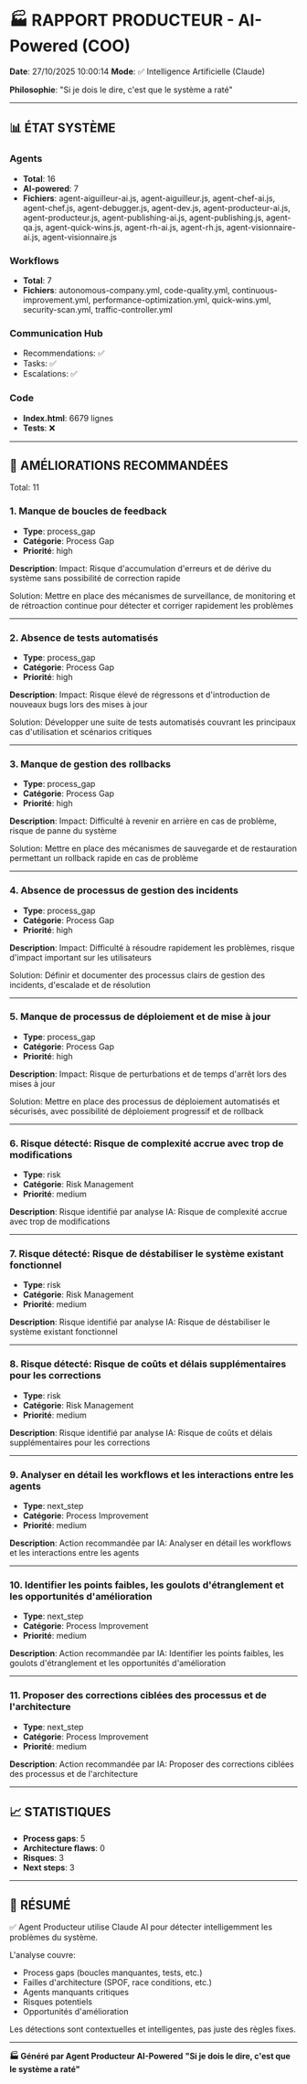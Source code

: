 # 🏭 RAPPORT PRODUCTEUR - AI-Powered (COO)

**Date**: 27/10/2025 10:00:14
**Mode**: ✅ Intelligence Artificielle (Claude)

**Philosophie**: "Si je dois le dire, c'est que le système a raté"

---

## 📊 ÉTAT SYSTÈME

### Agents
- **Total**: 16
- **AI-powered**: 7
- **Fichiers**: agent-aiguilleur-ai.js, agent-aiguilleur.js, agent-chef-ai.js, agent-chef.js, agent-debugger.js, agent-dev.js, agent-producteur-ai.js, agent-producteur.js, agent-publishing-ai.js, agent-publishing.js, agent-qa.js, agent-quick-wins.js, agent-rh-ai.js, agent-rh.js, agent-visionnaire-ai.js, agent-visionnaire.js

### Workflows
- **Total**: 7
- **Fichiers**: autonomous-company.yml, code-quality.yml, continuous-improvement.yml, performance-optimization.yml, quick-wins.yml, security-scan.yml, traffic-controller.yml

### Communication Hub
- Recommendations: ✅
- Tasks: ✅
- Escalations: ✅

### Code
- **Index.html**: 6679 lignes
- **Tests**: ❌

---

## 🔧 AMÉLIORATIONS RECOMMANDÉES

Total: 11


### 1. Manque de boucles de feedback

- **Type**: process_gap
- **Catégorie**: Process Gap
- **Priorité**: high

**Description**:
Impact: Risque d'accumulation d'erreurs et de dérive du système sans possibilité de correction rapide

Solution: Mettre en place des mécanismes de surveillance, de monitoring et de rétroaction continue pour détecter et corriger rapidement les problèmes

---

### 2. Absence de tests automatisés

- **Type**: process_gap
- **Catégorie**: Process Gap
- **Priorité**: high

**Description**:
Impact: Risque élevé de régressons et d'introduction de nouveaux bugs lors des mises à jour

Solution: Développer une suite de tests automatisés couvrant les principaux cas d'utilisation et scénarios critiques

---

### 3. Manque de gestion des rollbacks

- **Type**: process_gap
- **Catégorie**: Process Gap
- **Priorité**: high

**Description**:
Impact: Difficulté à revenir en arrière en cas de problème, risque de panne du système

Solution: Mettre en place des mécanismes de sauvegarde et de restauration permettant un rollback rapide en cas de problème

---

### 4. Absence de processus de gestion des incidents

- **Type**: process_gap
- **Catégorie**: Process Gap
- **Priorité**: high

**Description**:
Impact: Difficulté à résoudre rapidement les problèmes, risque d'impact important sur les utilisateurs

Solution: Définir et documenter des processus clairs de gestion des incidents, d'escalade et de résolution

---

### 5. Manque de processus de déploiement et de mise à jour

- **Type**: process_gap
- **Catégorie**: Process Gap
- **Priorité**: high

**Description**:
Impact: Risque de perturbations et de temps d'arrêt lors des mises à jour

Solution: Mettre en place des processus de déploiement automatisés et sécurisés, avec possibilité de déploiement progressif et de rollback

---

### 6. Risque détecté: Risque de complexité accrue avec trop de modifications

- **Type**: risk
- **Catégorie**: Risk Management
- **Priorité**: medium

**Description**:
Risque identifié par analyse IA: Risque de complexité accrue avec trop de modifications

---

### 7. Risque détecté: Risque de déstabiliser le système existant fonctionnel

- **Type**: risk
- **Catégorie**: Risk Management
- **Priorité**: medium

**Description**:
Risque identifié par analyse IA: Risque de déstabiliser le système existant fonctionnel

---

### 8. Risque détecté: Risque de coûts et délais supplémentaires pour les corrections

- **Type**: risk
- **Catégorie**: Risk Management
- **Priorité**: medium

**Description**:
Risque identifié par analyse IA: Risque de coûts et délais supplémentaires pour les corrections

---

### 9. Analyser en détail les workflows et les interactions entre les agents

- **Type**: next_step
- **Catégorie**: Process Improvement
- **Priorité**: medium

**Description**:
Action recommandée par IA: Analyser en détail les workflows et les interactions entre les agents

---

### 10. Identifier les points faibles, les goulots d'étranglement et les opportunités d'amélioration

- **Type**: next_step
- **Catégorie**: Process Improvement
- **Priorité**: medium

**Description**:
Action recommandée par IA: Identifier les points faibles, les goulots d'étranglement et les opportunités d'amélioration

---

### 11. Proposer des corrections ciblées des processus et de l'architecture

- **Type**: next_step
- **Catégorie**: Process Improvement
- **Priorité**: medium

**Description**:
Action recommandée par IA: Proposer des corrections ciblées des processus et de l'architecture




---

## 📈 STATISTIQUES

- **Process gaps**: 5
- **Architecture flaws**: 0
- **Risques**: 3
- **Next steps**: 3

---

## 🎯 RÉSUMÉ

✅ Agent Producteur utilise Claude AI pour détecter intelligemment les problèmes du système.

L'analyse couvre:
- Process gaps (boucles manquantes, tests, etc.)
- Failles d'architecture (SPOF, race conditions, etc.)
- Agents manquants critiques
- Risques potentiels
- Opportunités d'amélioration

Les détections sont contextuelles et intelligentes, pas juste des règles fixes.

---

**🏭 Généré par Agent Producteur AI-Powered**
**"Si je dois le dire, c'est que le système a raté"**

